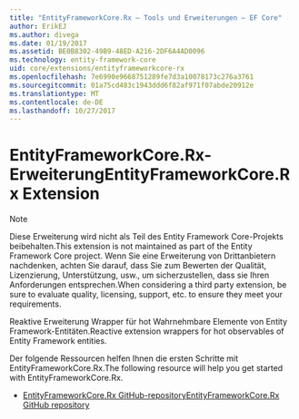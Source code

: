 ```yaml
---
title: "EntityFrameworkCore.Rx – Tools und Erweiterungen – EF Core"
author: ErikEJ
ms.author: divega
ms.date: 01/19/2017
ms.assetid: BE0B8302-49B9-48ED-A216-2DF6A4AD0096
ms.technology: entity-framework-core
uid: core/extensions/entityframeworkcore-rx
ms.openlocfilehash: 7e6990e9668751289fe7d3a10078173c276a3761
ms.sourcegitcommit: 01a75cd483c1943ddd6f82af971f07abde20912e
ms.translationtype: MT
ms.contentlocale: de-DE
ms.lasthandoff: 10/27/2017
---
```

# <a name="entityframeworkcorerx-extension"></a><span data-ttu-id="96456-102">EntityFrameworkCore.Rx-Erweiterung</span><span class="sxs-lookup"><span data-stu-id="96456-102">EntityFrameworkCore.Rx Extension</span></span>

> [!NOTE]  
> <span data-ttu-id="96456-103">Diese Erweiterung wird nicht als Teil des Entity Framework Core-Projekts beibehalten.</span><span class="sxs-lookup"><span data-stu-id="96456-103">This extension is not maintained as part of the Entity Framework Core project.</span></span> <span data-ttu-id="96456-104">Wenn Sie eine Erweiterung von Drittanbietern nachdenken, achten Sie darauf, dass Sie zum Bewerten der Qualität, Lizenzierung, Unterstützung, usw., um sicherzustellen, dass sie Ihren Anforderungen entsprechen.</span><span class="sxs-lookup"><span data-stu-id="96456-104">When considering a third party extension, be sure to evaluate quality, licensing, support, etc. to ensure they meet your requirements.</span></span>

<span data-ttu-id="96456-105">Reaktive Erweiterung Wrapper für hot Wahrnehmbare Elemente von Entity Framework-Entitäten.</span><span class="sxs-lookup"><span data-stu-id="96456-105">Reactive extension wrappers for hot observables of Entity Framework entities.</span></span>

<span data-ttu-id="96456-106">Der folgende Ressourcen helfen Ihnen die ersten Schritte mit EntityFrameworkCore.Rx.</span><span class="sxs-lookup"><span data-stu-id="96456-106">The following resource will help you get started with EntityFrameworkCore.Rx.</span></span>
* [<span data-ttu-id="96456-107">EntityFrameworkCore.Rx GitHub-repository</span><span class="sxs-lookup"><span data-stu-id="96456-107">EntityFrameworkCore.Rx GitHub repository</span></span>](https://github.com/NickStrupat/EntityFramework.Rx/)
